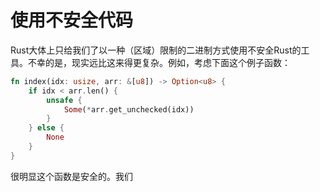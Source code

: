 # 使用不安全代码

Rust大体上只给我们了以一种（区域）限制的二进制方式使用不安全Rust的工具。不幸的是，现实远比这来得更复杂。例如，考虑下面这个例子函数：

```rust
fn index(idx: usize, arr: &[u8]) -> Option<u8> {
    if idx < arr.len() {
        unsafe {
            Some(*arr.get_unchecked(idx))
        }
    } else {
        None
    }
}
```

很明显这个函数是安全的。我们
